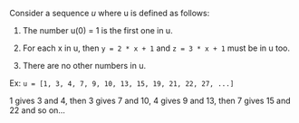 Consider a sequence *u* where u is defined as follows:

1. The number u(0) = 1 is the first one in u.

2. For each x in u, then `y = 2 * x + 1` and `z = 3 * x + 1` must be in u too.

3. There are no other numbers in u.

Ex: `u = [1, 3, 4, 7, 9, 10, 13, 15, 19, 21, 22, 27, ...]`

1 gives 3 and 4, then 3 gives 7 and 10, 4 gives 9 and 13, then 7 gives 15 and 22 and so on...

